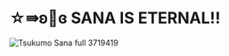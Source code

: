 # ☆⇛ʚ🍓ɞ SANA IS ETERNAL!!
![Tsukumo Sana full 3719419](https://github.com/Niyuukiz/Niyuukiz/assets/161277697/aa4a9f9d-f68d-4fb6-b64a-600a2a8a7cf7)
